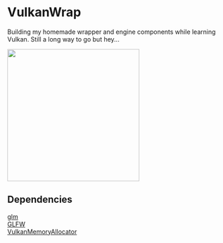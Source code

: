 # VulkanWrap

Building my homemade wrapper and engine components while learning Vulkan.
Still a long way to go but hey... 

<img src="https://i.imgflip.com/4fv6ay.jpg" width="300">

## Dependencies 

[glm](https://github.com/g-truc/glm)  
[GLFW](https://github.com/glfw/glfw)  
[VulkanMemoryAllocator](https://github.com/GPUOpen-LibrariesAndSDKs/VulkanMemoryAllocator)
